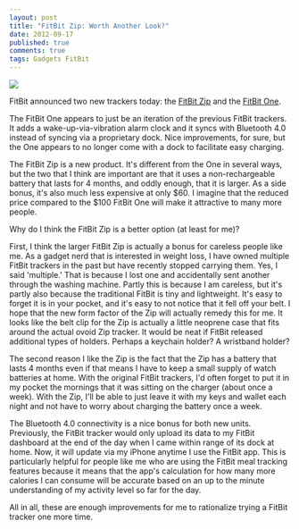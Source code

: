 ```yaml
---
layout: post
title: "FitBit Zip: Worth Another Look?"
date: 2012-09-17
published: true
comments: true
tags: Gadgets FitBit
---
```


<img class="float-right" src="/stuff/fitbit-zip.png" />

FitBit announced two new trackers today: the [FitBit Zip](http://www.fitbit.com/zip) and the [FitBit One](http://www.fitbit.com/one).  

The FitBit One appears to just be an iteration of the previous FitBit trackers.  It adds a wake-up-via-vibration alarm clock and it syncs with Bluetooth 4.0 instead of syncing via a proprietary dock.  Nice improvements, for sure, but the One appears to no longer come with a dock to facilitate easy charging.

The FitBit Zip is a new product.  It's different from the One in several ways, but the two that I think are important are that it uses a non-rechargeable battery that lasts for 4 months, and oddly enough, that it is larger.  As a side bonus, it's also much less expensive at only $60.  I imagine that the reduced price compared to the $100 FitBit One will make it attractive to many more people.

Why do I think the FitBit Zip is a better option (at least for me)? 

First, I think the larger FitBit Zip is actually a bonus for careless people like me.  As a gadget nerd that is interested in weight loss, I have owned multiple FitBit trackers in the past but have recently stopped carrying them.  Yes, I said 'multiple.'  That is because I lost one and accidentally sent another through the washing machine.  Partly this is because I am careless, but it's partly also because the traditional FitBit is tiny and lightweight.  It's easy to forget it is in your pocket, and it's easy to not notice that it fell off your belt.  I hope that the new form factor of the Zip will actually remedy this for me.  It looks like the belt clip for the Zip is actually a little neoprene case that fits around the actual ovoid Zip tracker.  It would be neat if FitBit released additional types of holders. Perhaps a keychain holder?  A wristband holder?

The second reason I like the Zip is the fact that the Zip has a battery that lasts 4 months even if that means I have to keep a small supply of watch batteries at home.  With the original FitBit trackers, I'd often forget to put it in my pocket the mornings that it was sitting on the charger (about once a week).  With the Zip, I'll be able to just leave it with my keys and wallet each night and not have to worry about charging the battery once a week.

The Bluetooth 4.0 connectivity is a nice bonus for both new units.  Previously, the FitBit tracker would only upload its data to my FitBit dashboard at the end of the day when I came within range of its dock at home.  Now, it will update via my iPhone anytime I use the FitBit app.  This is particularly helpful for people like me who are using the FitBit meal tracking features because it means that the app's calculation for how many more calories I can consume will be accurate based on an up to the minute understanding of my activity level so far for the day.

All in all, these are enough improvements for me to rationalize trying a FitBit tracker one more time.